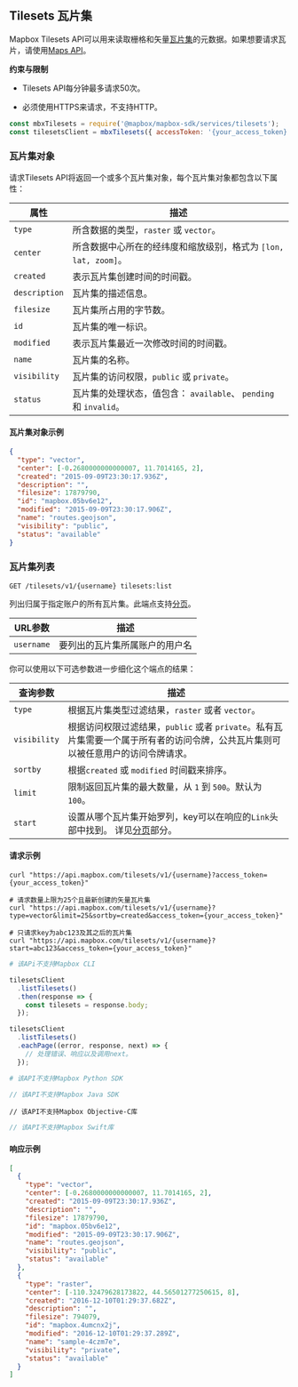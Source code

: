 ## Tilesets 瓦片集

Mapbox Tilesets API可以用来读取栅格和矢量[瓦片集](https://www.mapbox.com/help/define-tileset/)的元数据。如果想要请求瓦片，请使用[Maps API](#maps)。

**约束与限制**

- Tilesets API每分钟最多请求50次。

- 必须使用HTTPS来请求，不支持HTTP。

```javascript
const mbxTilesets = require('@mapbox/mapbox-sdk/services/tilesets');
const tilesetsClient = mbxTilesets({ accessToken: '{your_access_token}' });
```
### 瓦片集对象

请求Tilesets API将返回一个或多个瓦片集对象，每个瓦片集对象都包含以下属性：

属性 | 描述
--- | ---
`type` | 所含数据的类型，`raster` 或 `vector`。
`center` | 所含数据中心所在的经纬度和缩放级别，格式为 `[lon, lat, zoom]`。
`created` | 表示瓦片集创建时间的时间戳。
`description` | 瓦片集的描述信息。
`filesize` | 瓦片集所占用的字节数。
`id` | 瓦片集的唯一标识。
`modified` | 表示瓦片集最近一次修改时间的时间戳。
`name` | 瓦片集的名称。
`visibility` | 瓦片集的访问权限，`public` 或 `private`。
`status` | 瓦片集的处理状态，值包含： `available`、 `pending` 和 `invalid`。


#### 瓦片集对象示例

```json
{
  "type": "vector",
  "center": [-0.2680000000000007, 11.7014165, 2],
  "created": "2015-09-09T23:30:17.936Z",
  "description": "",
  "filesize": 17879790,
  "id": "mapbox.05bv6e12",
  "modified": "2015-09-09T23:30:17.906Z",
  "name": "routes.geojson",
  "visibility": "public",
  "status": "available"
}
```

### 瓦片集列表

```endpoint
GET /tilesets/v1/{username} tilesets:list
```

列出归属于指定账户的所有瓦片集。此端点支持[分页](#pagination)。

URL参数 | 描述
--- | ---
`username` | 要列出的瓦片集所属账户的用户名

你可以使用以下可选参数进一步细化这个端点的结果：

查询参数 | 描述
----------|------------
`type` | 根据瓦片集类型过滤结果，`raster` 或者 `vector`。
`visibility` | 根据访问权限过滤结果，`public` 或者 `private`。私有瓦片集需要一个属于所有者的访问令牌，公共瓦片集则可以被任意用户的访问令牌请求。 
`sortby` | 根据`created` 或 `modified` 时间戳来排序。
`limit` | 限制返回瓦片集的最大数量，从 `1` 到 `500`。默认为 `100`。
`start` | 设置从哪个瓦片集开始罗列，key可以在响应的`Link`头部中找到。 详见[分页](#pagination)部分。

#### 请求示例

```curl
curl "https://api.mapbox.com/tilesets/v1/{username}?access_token={your_access_token}"

# 请求数量上限为25个且最新创建的矢量瓦片集
curl "https://api.mapbox.com/tilesets/v1/{username}?type=vector&limit=25&sortby=created&access_token={your_access_token}"

# 只请求key为abc123及其之后的瓦片集
curl "https://api.mapbox.com/tilesets/v1/{username}?start=abc123&access_token={your_access_token}"
```

```bash
# 该APi不支持Mapbox CLI
```

```javascript
tilesetsClient
  .listTilesets()
  .then(response => {
    const tilesets = response.body;
  });

tilesetsClient
  .listTilesets()
  .eachPage((error, response, next) => {
    // 处理错误、响应以及调用next。
  });
```

```python
# 该API不支持Mapbox Python SDK
```

```java
// 该API不支持Mapbox Java SDK
```

```objc
// 该API不支持Mapbox Objective-C库
```

```swift
// 该API不支持Mapbox Swift库
```

#### 响应示例

```json
[
  {
    "type": "vector",
    "center": [-0.2680000000000007, 11.7014165, 2],
    "created": "2015-09-09T23:30:17.936Z",
    "description": "",
    "filesize": 17879790,
    "id": "mapbox.05bv6e12",
    "modified": "2015-09-09T23:30:17.906Z",
    "name": "routes.geojson",
    "visibility": "public",
    "status": "available"
  },
  {
    "type": "raster",
    "center": [-110.32479628173822, 44.56501277250615, 8],
    "created": "2016-12-10T01:29:37.682Z",
    "description": "",
    "filesize": 794079,
    "id": "mapbox.4umcnx2j",
    "modified": "2016-12-10T01:29:37.289Z",
    "name": "sample-4czm7e",
    "visibility": "private",
    "status": "available"
  }
]
```

